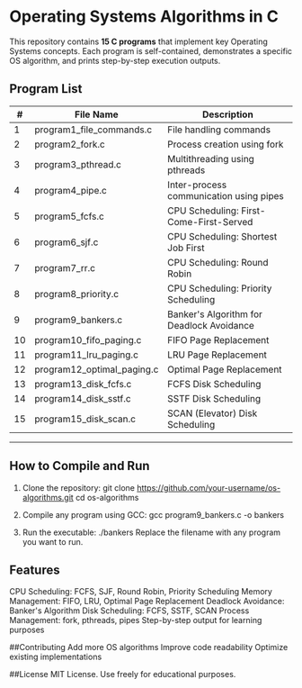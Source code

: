 # Operating Systems Algorithms in C

This repository contains **15 C programs** that implement key Operating Systems concepts. Each program is self-contained, demonstrates a specific OS algorithm, and prints step-by-step execution outputs.

## Program List

| #  | File Name                   | Description                                  |
|----|-----------------------------|----------------------------------------------|
| 1  | program1_file_commands.c    | File handling commands                       |
| 2  | program2_fork.c             | Process creation using fork                  |
| 3  | program3_pthread.c          | Multithreading using pthreads               |
| 4  | program4_pipe.c             | Inter-process communication using pipes     |
| 5  | program5_fcfs.c             | CPU Scheduling: First-Come-First-Served     |
| 6  | program6_sjf.c              | CPU Scheduling: Shortest Job First           |
| 7  | program7_rr.c               | CPU Scheduling: Round Robin                  |
| 8  | program8_priority.c         | CPU Scheduling: Priority Scheduling          |
| 9  | program9_bankers.c          | Banker's Algorithm for Deadlock Avoidance    |
| 10 | program10_fifo_paging.c     | FIFO Page Replacement                        |
| 11 | program11_lru_paging.c      | LRU Page Replacement                         |
| 12 | program12_optimal_paging.c  | Optimal Page Replacement                     |
| 13 | program13_disk_fcfs.c       | FCFS Disk Scheduling                         |
| 14 | program14_disk_sstf.c      | SSTF Disk Scheduling                         |
| 15 | program15_disk_scan.c       | SCAN (Elevator) Disk Scheduling              |

---

## How to Compile and Run

1. Clone the repository:
git clone https://github.com/your-username/os-algorithms.git
cd os-algorithms

2. Compile any program using GCC:
gcc program9_bankers.c -o bankers


3. Run the executable:
./bankers
Replace the filename with any program you want to run.

## Features
CPU Scheduling: FCFS, SJF, Round Robin, Priority Scheduling
Memory Management: FIFO, LRU, Optimal Page Replacement
Deadlock Avoidance: Banker's Algorithm
Disk Scheduling: FCFS, SSTF, SCAN
Process Management: fork, pthreads, pipes
Step-by-step output for learning purposes

##Contributing
Add more OS algorithms
Improve code readability
Optimize existing implementations

##License
MIT License. Use freely for educational purposes.

